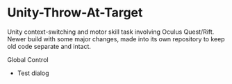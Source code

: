 # Unity-Throw-At-Target
 Unity context-switching and motor skill task involving Oculus Quest/Rift.
 Newer build with some major changes, made into its own repository to keep 
 old code separate and intact.

Global Control
- Test dialog
